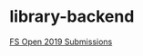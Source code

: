 # library-backend
 
[FS Open 2019 Submissions](https://github.com/jompero/fullstackopen2019-submissions)
